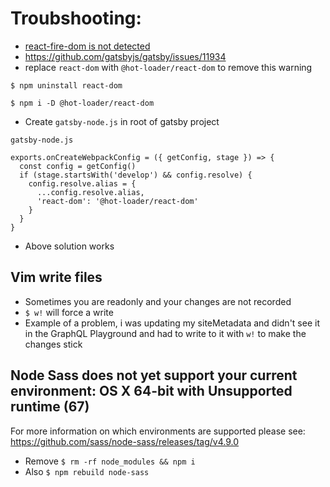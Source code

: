 # Troubshooting:
* [react-fire-dom is not detected](https://i.imgur.com/n6q5txs.png)
* https://github.com/gatsbyjs/gatsby/issues/11934
* replace `react-dom` with `@hot-loader/react-dom` to remove this warning

`$ npm uninstall react-dom`

`$ npm i -D @hot-loader/react-dom`

* Create `gatsby-node.js` in root of gatsby project

`gatsby-node.js`

```
exports.onCreateWebpackConfig = ({ getConfig, stage }) => {
  const config = getConfig()
  if (stage.startsWith('develop') && config.resolve) {
    config.resolve.alias = {
      ...config.resolve.alias,
      'react-dom': '@hot-loader/react-dom'
    }
  }
}
```

* Above solution works

## Vim write files
* Sometimes you are readonly and your changes are not recorded
* `$ w!` will force a write
* Example of a problem, i was updating my siteMetadata and didn't see it in the GraphQL Playground and had to write to it with `w!` to make the changes stick

## Node Sass does not yet support your current environment: OS X 64-bit with Unsupported runtime (67)
For more information on which environments are supported please see:
https://github.com/sass/node-sass/releases/tag/v4.9.0

* Remove `$ rm -rf node_modules && npm i`
* Also `$ npm rebuild node-sass`
